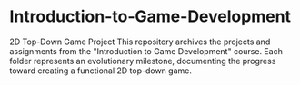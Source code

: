 # Introduction-to-Game-Development

2D Top-Down Game Project  This repository archives the projects and assignments from the "Introduction to Game Development" course. Each folder represents an evolutionary milestone, documenting the progress toward creating a functional 2D top-down game.
